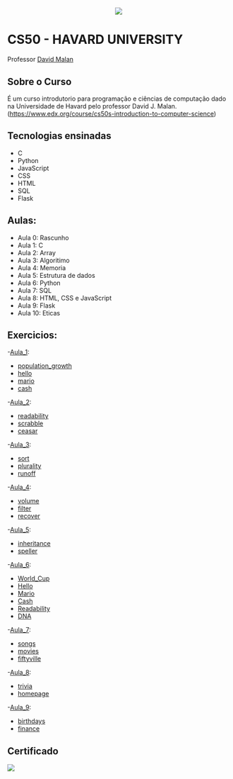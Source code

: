 <h1 align="center">
  <img src = "https://camo.githubusercontent.com/e102fc78838d08dc4d36cec7006a3cf89cbd397892588b6ed16d33af0f374255/68747470733a2f2f676f6f2e676c2f6d4a774e5543">
</h1>


# CS50 - HAVARD UNIVERSITY

Professor [David Malan](http://cs.harvard.edu/malan/)

## Sobre o Curso
É um curso introdutorio para programação e ciências de computação dado na Universidade de Havard pelo professor David J. Malan. (https://www.edx.org/course/cs50s-introduction-to-computer-science)

## Tecnologias ensinadas
- C
- Python
- JavaScript
- CSS
- HTML
- SQL
- Flask

## Aulas:
- Aula 0: Rascunho
- Aula 1: C
- Aula 2: Array
- Aula 3: Algoritimo
- Aula 4: Memoria
- Aula 5: Estrutura de dados
- Aula 6: Python
- Aula 7: SQL
- Aula 8: HTML, CSS e JavaScript
- Aula 9: Flask
- Aula 10: Eticas

## Exercicios:

-[Aula_1](/Aula_1):
   * [population_growth](/Aula_1/population_growth.c)
   * [hello](/Aula_1/hello.c)
   * [mario](/Aula_1/mario.c)
   * [cash](/Aula_1/cash.c)

-[Aula_2](/Aula_2):
   * [readability](/Aula_2/readability.c)
   * [scrabble](/Aula_2/scrabble.c)
   * [ceasar](/Aula_2/ceasar.c)

-[Aula_3](/Aula_3):
   * [sort](/Aula_3/sort.txt)
   * [plurality](/Aula_3/plurality.c)
   * [runoff](/Aula_3/runoff.c)

-[Aula_4](/Aula_4):
   * [volume](/Aula_4/volume.c)
   * [filter](/Aula_4/filter.c)
   * [recover](/Aula_4/recover.c)

-[Aula_5](/Aula_5):
   * [inheritance](/Aula_5/inheritance.c)
   * [speller](/Aula_5/speller.c)

-[Aula_6](/Aula_6):
   * [World_Cup](/Aula_6/World_Cup.py)
   * [Hello](/Aula_6/Hello.py)
   * [Mario](/Aula_6/Mario.py)
   * [Cash](/Aula_6/Cash.py)
   * [Readability](/Aula_6/Readability.py)
   * [DNA](/Aula_6/DNA.py)

-[Aula_7](/Aula_7):
   * [songs](/Aula_7/lab7)
   * [movies](/Aula_7/movies)
   * [fiftyville](/Aula_7/fiftyville)
      
-[Aula_8](/Aula_8):
   * [trivia](/Aula_8/trivia)
   * [homepage](/Aula_8/homepage)

-[Aula_9](/Aula_9):
   * [birthdays](/Aula_9/lab9)
   * [finance](/Aula_9/finance)
   
## Certificado
  <img src = "https://certificates.cs50.io/0a983292-fa3e-4fa8-99c2-592035280828.png?size=A4">
